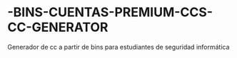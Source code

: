 # -BINS-CUENTAS-PREMIUM-CCS-CC-GENERATOR
Generador de cc a partir de bins para estudiantes de seguridad informática
